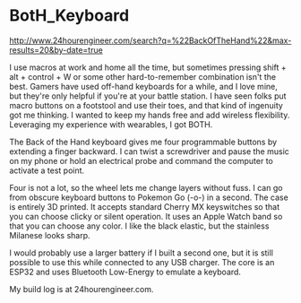 # BotH_Keyboard
http://www.24hourengineer.com/search?q=%22BackOfTheHand%22&max-results=20&by-date=true

I use macros at work and home all the time, but sometimes pressing shift + alt + control + W or some other hard-to-remember combination isn't the best. Gamers have used off-hand keyboards for a while, and I love mine, but they're only helpful if you're at your battle station. I have seen folks put macro buttons on a footstool and use their toes, and that kind of ingenuity got me thinking. I wanted to keep my hands free and add wireless flexibility. Leveraging my experience with wearables, I got BOTH. 

The Back of the Hand keyboard gives me four programmable buttons by extending a finger backward. I can twist a screwdriver and pause the music on my phone or hold an electrical probe and command the computer to activate a test point.

Four is not a lot, so the wheel lets me change layers without fuss. I can go from obscure keyboard buttons to Pokemon Go (-o-) in a second. The case is entirely 3D printed. It accepts standard Cherry MX keyswitches so that you can choose clicky or silent operation. It uses an Apple Watch band so that you can choose any color. I like the black elastic, but the stainless Milanese looks sharp.

I would probably use a larger battery if I built a second one, but it is still possible to use this while connected to any USB charger. The core is an ESP32 and uses Bluetooth Low-Energy to emulate a keyboard.

My build log is at 24hourengineer.com. 
